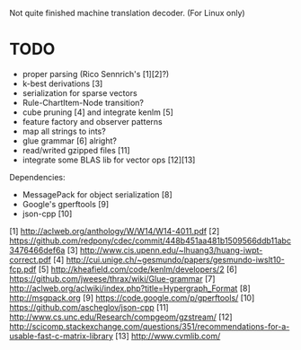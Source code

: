 Not quite finished machine translation decoder.
(For Linux only)

TODO
====
 * proper parsing (Rico Sennrich's [1][2]?)
 * k-best derivations [3]
 * serialization for sparse vectors
 * Rule-ChartItem-Node transition?
 * cube pruning [4] and integrate kenlm [5]
 * feature factory and observer patterns
 * map all strings to ints?
 * glue grammar [6] alright?
 * read/writed gzipped files [11]
 * integrate some BLAS lib for vector ops [12][13]

Dependencies:
 * MessagePack for object serialization [8]
 * Google's gperftools  [9]
 * json-cpp [10]


[1]  http://aclweb.org/anthology/W/W14/W14-4011.pdf
[2]  https://github.com/redpony/cdec/commit/448b451aa481b1509566ddb11abc3476466def6a
[3]  http://www.cis.upenn.edu/~lhuang3/huang-iwpt-correct.pdf
[4]  http://cui.unige.ch/~gesmundo/papers/gesmundo-iwslt10-fcp.pdf
[5]  http://kheafield.com/code/kenlm/developers/2
[6]  https://github.com/jweese/thrax/wiki/Glue-grammar
[7]  http://aclweb.org/aclwiki/index.php?title=Hypergraph_Format
[8]  http://msgpack.org
[9]  https://code.google.com/p/gperftools/
[10] https://github.com/ascheglov/json-cpp
[11] http://www.cs.unc.edu/Research/compgeom/gzstream/
[12] http://scicomp.stackexchange.com/questions/351/recommendations-for-a-usable-fast-c-matrix-library
[13] http://www.cvmlib.com/

